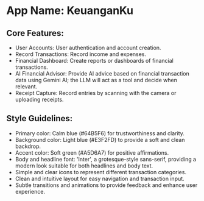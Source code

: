 # **App Name**: KeuanganKu

## Core Features:

- User Accounts: User authentication and account creation.
- Record Transactions: Record income and expenses.
- Financial Dashboard: Create reports or dashboards of financial transactions.
- AI Financial Advisor: Provide AI advice based on financial transaction data using Gemini AI; the LLM will act as a tool and decide when relevant.
- Receipt Capture: Record entries by scanning with the camera or uploading receipts.

## Style Guidelines:

- Primary color: Calm blue (#64B5F6) for trustworthiness and clarity.
- Background color: Light blue (#E3F2FD) to provide a soft and clean backdrop.
- Accent color: Soft green (#A5D6A7) for positive affirmations.
- Body and headline font: 'Inter', a grotesque-style sans-serif, providing a modern look suitable for both headlines and body text.
- Simple and clear icons to represent different transaction categories.
- Clean and intuitive layout for easy navigation and transaction input.
- Subtle transitions and animations to provide feedback and enhance user experience.